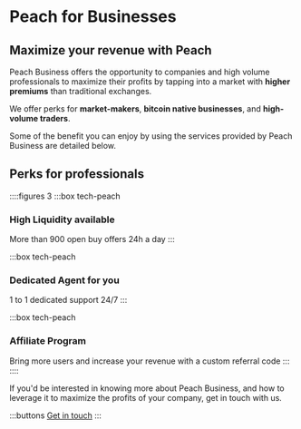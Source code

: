# Peach for Businesses
## Maximize your revenue with Peach

Peach Business offers the opportunity to companies and high volume professionals to maximize their profits by tapping into a market with **higher premiums** than traditional exchanges.

We offer perks for **market-makers**, **bitcoin native businesses**, and **high-volume traders**.

Some of the benefit you can enjoy by using the services provided by Peach Business are detailed below.

## Perks for professionals
::::figures 3
:::box tech-peach
### High Liquidity available
More than 900 open buy offers 24h a day
:::

:::box tech-peach
### Dedicated Agent for you
1 to 1 dedicated support 24/7
:::

:::box tech-peach
### Affiliate Program
Bring more users and increase your revenue with a custom referral code
:::
::::

If you'd be interested in knowing more about Peach Business, and how to leverage it to maximize the profits of your company, get in touch with us.

:::buttons
[Get in touch](mailto:$contactEmail$)
:::
